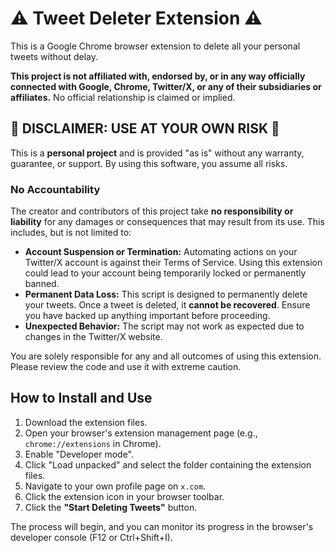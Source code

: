 # ⚠️ Tweet Deleter Extension ⚠️

This is a Google Chrome browser extension to delete all your personal tweets without delay.

**This project is not affiliated with, endorsed by, or in any way officially connected with Google, Chrome, Twitter/X, or any of their subsidiaries or affiliates.** No official relationship is claimed or implied.

## 🚨 **DISCLAIMER: USE AT YOUR OWN RISK** 🚨

This is a **personal project** and is provided "as is" without any warranty, guarantee, or support. By using this software, you assume all risks.

### **No Accountability**

The creator and contributors of this project take **no responsibility or liability** for any damages or consequences that may result from its use. This includes, but is not limited to:

-   **Account Suspension or Termination:** Automating actions on your Twitter/X account is against their Terms of Service. Using this extension could lead to your account being temporarily locked or permanently banned.
-   **Permanent Data Loss:** This script is designed to permanently delete your tweets. Once a tweet is deleted, it **cannot be recovered**. Ensure you have backed up anything important before proceeding.
-   **Unexpected Behavior:** The script may not work as expected due to changes in the Twitter/X website.

You are solely responsible for any and all outcomes of using this extension. Please review the code and use it with extreme caution.

## How to Install and Use

1.  Download the extension files.
2.  Open your browser's extension management page (e.g., `chrome://extensions` in Chrome).
3.  Enable "Developer mode".
4.  Click "Load unpacked" and select the folder containing the extension files.
5.  Navigate to your own profile page on `x.com`.
6.  Click the extension icon in your browser toolbar.
7.  Click the **"Start Deleting Tweets"** button.

The process will begin, and you can monitor its progress in the browser's developer console (F12 or Ctrl+Shift+I).